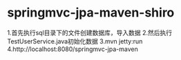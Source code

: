 springmvc-jpa-maven-shiro
============

1.首先执行sql目录下的文件创建数据库，导入数据
2.然后执行TestUserService.java初始化数据
3.mvn jetty:run
4.http://localhost:8080/springmvc-jpa-maven



